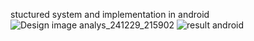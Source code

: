 stuctured system and implementation in android
![Design image analys_241229_215902](https://github.com/user-attachments/assets/aafd1d09-91a6-4ff4-bc74-e73f70631d9d)
![result android](https://github.com/user-attachments/assets/5a253450-a038-4d6a-9248-57bd433e321d)

